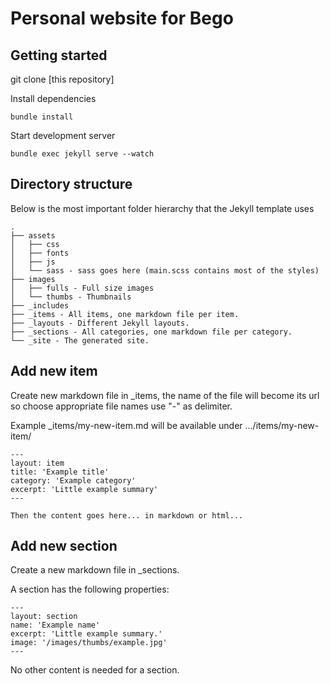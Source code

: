# Personal website for Bego

## Getting started

git clone [this repository]

Install dependencies
```
bundle install
```

Start development server
```
bundle exec jekyll serve --watch
```

## Directory structure

Below is the most important folder hierarchy that the Jekyll template uses

```
.
├── assets
│   ├── css
│   ├── fonts
│   ├── js
│   └── sass - sass goes here (main.scss contains most of the styles)
├── images
│   ├── fulls - Full size images
│   └── thumbs - Thumbnails
├── _includes
├── _items - All items, one markdown file per item.
├── _layouts - Different Jekyll layouts.
├── _sections - All categories, one markdown file per category.
└── _site - The generated site.
```

## Add new item

Create new markdown file in _items, the name of the file will become
its url so choose appropriate file names use "-" as delimiter.

Example _items/my-new-item.md will be available under .../items/my-new-item/

```
---
layout: item
title: 'Example title'
category: 'Example category' 
excerpt: 'Little example summary'
---

Then the content goes here... in markdown or html...
```

## Add new section

Create a new markdown file in _sections.

A section has the following properties:

```
---
layout: section
name: 'Example name'
excerpt: 'Little example summary.'
image: '/images/thumbs/example.jpg'
---
```
No other content is needed for a section.
